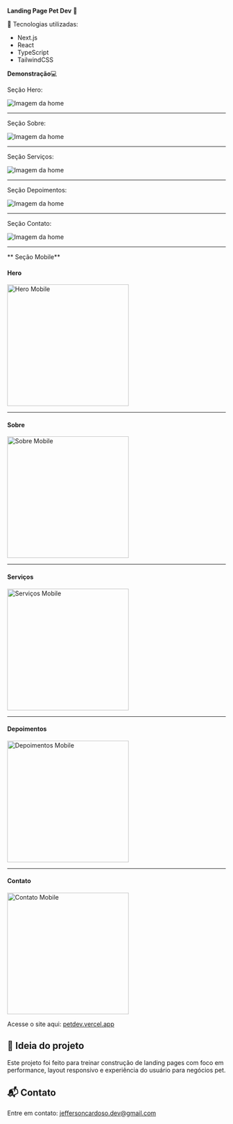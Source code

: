 **Landing Page Pet Dev** 🐾

 🚀 Tecnologias utilizadas:

- Next.js
- React
- TypeScript
- TailwindCSS

**Demonstração**💻 

Seção Hero:

![Imagem da home](./public/hero-web.png)


_____________________________________________

Seção Sobre:

![Imagem da home](./public/sobre-web.png)


_____________________________________________


Seção Serviços:

![Imagem da home](./public/servicos-web.png)


_____________________________________________


Seção Depoimentos:

![Imagem da home](./public/depoimentos-web.png)


_____________________________________________



Seção Contato:

![Imagem da home](./public/contato-web.png)


_____________________________________________



** Seção Mobile**

<h4>Hero</h4>
<img src="./public/hero-mob.png" alt="Hero Mobile" width="280" />

<hr />

<h4>Sobre</h4>
<img src="./public/sobre-mob.png" alt="Sobre Mobile" width="280" />

<hr />

<h4>Serviços</h4>
<img src="./public/servicos-mob.png" alt="Serviços Mobile" width="280" />

<hr />

<h4>Depoimentos</h4>
<img src="./public/depoimentos-mob.png" alt="Depoimentos Mobile" width="280" />

<hr />

<h4>Contato</h4>
<img src="./public/contato-mob.png" alt="Contato Mobile" width="280" />





Acesse o site aqui: [petdev.vercel.app](https://landing-page-pet-dev.vercel.app/)


## 🧠 Ideia do projeto

Este projeto foi feito para treinar construção de landing pages com foco em performance, layout responsivo e experiência do usuário para negócios pet.

## 📬 Contato

Entre em contato: jeffersoncardoso.dev@gmail.com



